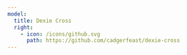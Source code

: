 ```yaml
---
model:
  title: Dexie Cross
  right:
    - icon: /icons/github.svg
      path: https://github.com/cadgerfeast/dexie-cross
---
```

